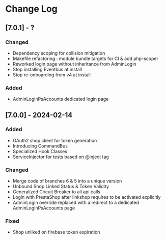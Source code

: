 # Change Log

## [7.0.1] - ?

### Changed
* Dependency scoping for collision mitigation
* Makefile refactoring : module bundle targets for CI & add php-scoper
* Reworked login page without inheritance from AdminLogin
* Stop installing Eventbus at install
* Stop re-onboarding from v4 at install

### Added
* AdminLoginPsAccounts dedicated login page

## [7.0.0] - 2024-02-14

### Added
* OAuth2 shop client for token generation
* Introducing CommandBus
* Specialized Hook Classes
* ServiceInjector for tests based on @inject tag

### Changed
* Merge code of branches 6 & 5 into a unique version
* Unbound Shop Linked Status & Token Validity
* Generalized Circuit Breaker to all api calls
* Login with PrestaShop after linkshop requires to be activated explicitly
* AdminLogin override replaced with a redirect to a dedicated AdminLoginPsAccounts page 

### Fixed
* Shop unliked on firebase token expiration






